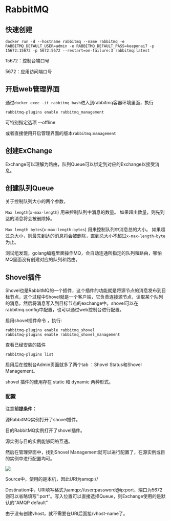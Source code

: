 # RabbitMQ



## 快速创建

```
docker run -d --hostname rabbitmq --name rabbitmq -e  RABBITMQ_DEFAULT_USER=admin -e RABBITMQ_DEFAULT_PASS=keeponai7 -p  15672:15672 -p 5672:5672 --restart=on-failure:3 rabbitmq:latest
```

 15672：控制台端口号

 5672：应用访问端口号



## 开启web管理界面

通过`docker exec -it rabbitmq bash`进入到rabbitmq容器环境里面，执行

```
rabbitmq-plugins enable rabbitmq_management
```

可特别指定选项 --offline

或者直接使用开启管理界面的版本`rabbitmq:management`



## 创建ExChange

Exchange可以理解为路由，队列Queue可以绑定到对应的Exchange以接受消息。



## 创建队列Queue

关于控制队列大小的两个参数，

`Max length`(`x-max-length`) 用来控制队列中消息的数量。
 如果超出数量，则先到达的消息将会被删除掉。

`Max length bytes`(`x-max-length-bytes`) 用来控制队列中消息总的大小。
 如果超过总大小，则最先到达的消息将会被删除，直到总大小不超过`x-max-length-byte`为止。



测试组发现，golang编程里面操作MQ，会自动连通所指定的队列和路由，哪怕MQ里面没有创建对应的队列和路由。



## Shovel插件

Shovel也是RabbitMQ的一个插件，这个插件的功能就是将源节点的消息发布到目标节点，这个过程中Shovel就是一个客户端，它负责连接源节点，读取某个队列的消息，然后将消息写入到目标节点的exchange中。shovel可以在rabbitmq.config中配置，也可以通过web控制台进行配置。

启用shovel插件命令 ，执行:

```
rabbitmq-plugins enable rabbitmq_shovel
rabbitmq-plugins enable rabbitmq_shovel_management
```

查看已经安装的插件

```
rabbitmq-plugins list
```

启用后在控制台Admin页面就多了两个tab ：Shovel Status和Shovel Management。

shovel 插件的使用存在 static 和 dynamic 两种形式。

### 配置

注意**前提条件：**

源RabbitMQ实例打开了shovel插件。

目的RabbitMQ实例打开了shovel插件。

源实例与目的实例能够网络互通。



然后在管理界面中，找到Shovel Management就可以进行配置了，在源实例或目的实例中进行配置均可。

![](Shovel配置.jpg)

Source中，使用的是本机，因此URI为amqp://

Destination中，URI填写格式为amqp://user:password@ip:port，端口为5672则可以省略填写”:port“。写入位置可以直接选择Queue，则Exchange使用的是默认的“AMQP default”

由于没有创建vhost，就不需要在URI后面接/vhost-name了。
